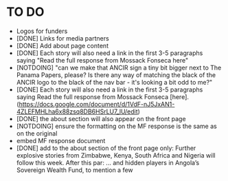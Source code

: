 TO DO
=====
* Logos for funders
* [DONE] Links for media partners
* [DONE] Add about page content
* [DONE] Each story will also need a link in the first 3-5 paragraphs saying "Read the full response from Mossack Fonseca here"
* [NOTDOING] "can we make that ANCIR sign a tiny bit bigger next to The Panama Papers, please? Is there any way of matching the black of the ANCIR logo to the black of the nav bar - it's looking a bit odd to me?"
* [DONE] Each story will also need a link in the first 3-5 paragraphs saying Read the full response from Mossack Fonseca [here].(https://docs.google.com/document/d/1VdF-nJ5JxAN1-4ZLEFMHLha6x88zsq8DB6HSrLU7_lU/edit)
* [DONE] the about section will also appear on the front page
* [NOTDOING] ensure the formatting on the MF response is the same as on the original
* embed MF response document
* [DONE] add to the about section of the front page only: Further explosive stories from Zimbabwe, Kenya, South Africa and Nigeria will follow this week. After this par: ... and hidden players in Angola’s Sovereign Wealth Fund, to mention a few
